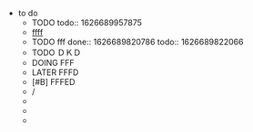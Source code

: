 - to do
	- TODO
	  todo:: 1626689957875
	- <ins>ffff</ins>
	- TODO fff
	  done:: 1626689820786
	  todo:: 1626689822066
	- TODO ＤＫＤ
	- DOING FFF
	- LATER FFFD
	- [#B] FFFED
	- /
	-
	-
	-
